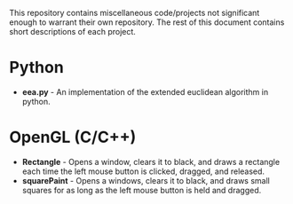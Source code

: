 This repository contains miscellaneous code/projects not significant enough to warrant their own repository. The rest of this document contains short descriptions of each project.

Python
==================================================================
- **eea.py** - An implementation of the extended euclidean algorithm in python.

OpenGL (C/C++)
==================================================================
- **Rectangle** - Opens a window, clears it to black, and draws a rectangle each time the left mouse button is clicked, dragged, and released.
- **squarePaint** - Opens a windows, clears it to black, and draws small squares for as long as the left mouse button is held and dragged.
